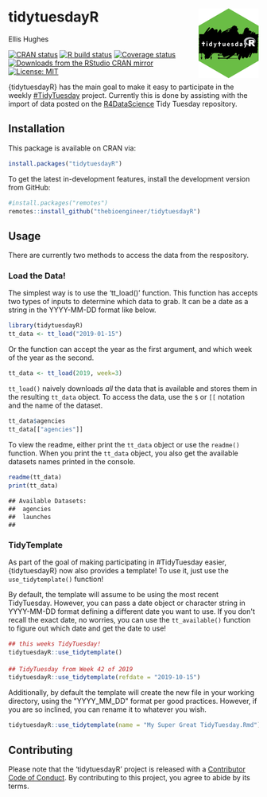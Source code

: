 # tidytuesdayR <img src="man/figures/logo.png" align="right" height=140/>

Ellis Hughes

<!-- badges: start -->
[![CRAN status](https://www.r-pkg.org/badges/version/tidytuesdayR)](https://CRAN.R-project.org/package=tidytuesdayR)
[![R build status](https://github.com/thebioengineer/tidytuesdayR/workflows/R-CMD-check/badge.svg)](https://github.com/thebioengineer/tidytuesdayR/actions)
[![Coverage
status](https://codecov.io/gh/thebioengineer/tidytuesdayR/branch/master/graph/badge.svg)](https://codecov.io/github/thebioengineer/tidytuesdayR?branch=master)
[![Downloads from the RStudio CRAN mirror](http://cranlogs.r-pkg.org/badges/tidytuesdayR)](https://cran.r-project.org/package=tidytuesdayR)
[![License:
MIT](https://img.shields.io/badge/License-MIT-yellow.svg)](https://opensource.org/licenses/MIT)
<!-- badges: end -->

{tidytuesdayR} has the main goal to make it easy to participate in the
weekly [\#TidyTuesday](https://github.com/rfordatascience/tidytuesday)
project. Currently this is done by assisting with the import of data
posted on the [R4DataScience](https://github.com/rfordatascience) Tidy
Tuesday repository.

## Installation

This package is available on CRAN via:

``` r
install.packages("tidytuesdayR")
```

To get the latest in-development features, install the development version from GitHub:

``` r
#install.packages("remotes")
remotes::install_github("thebioengineer/tidytuesdayR")
```

## Usage

There are currently two methods to access the data from the respository.

### Load the Data!

The simplest way is to use the ‘tt\_load()’ function. This
function has accepts two types of inputs to determine which data to
grab. It can be a date as a string in the YYYY-MM-DD format like below.

``` r
library(tidytuesdayR)
tt_data <- tt_load("2019-01-15")
```

Or the function can accept the year as the first argument, and which
week of the year as the second.

``` r
tt_data <- tt_load(2019, week=3) 
```

`tt_load()` naively downloads *all* the data that is available and
stores them in the resulting `tt_data` object. To access the data, use
the `$` or `[[` notation and the name of the dataset.

``` r
tt_data$agencies
tt_data[["agencies"]]
```

To view the readme, either print the `tt_data` object or use the `readme()`
function. When you print the `tt_data` object, you also get the available 
datasets names printed in the console.

``` r
readme(tt_data)
print(tt_data)
```

``` 
## Available Datasets:
##  agencies 
##  launches 
##  
```

### TidyTemplate

As part of the goal of making participating in #TidyTuesday easier, {tidytuesdayR} now also provides a template!
To use it, just use the `use_tidytemplate()` function!

By default, the template will assume to be using the most recent TidyTuesday.
However, you can pass a date object or character string in YYYY-MM-DD format 
defining a different date you want to use. If you don't recall the exact date, 
no worries, you can use the `tt_available()` function to figure out which date
and get the date to use!

```r
## this weeks TidyTuesday!
tidytuesdayR::use_tidytemplate()

## TidyTuesday from Week 42 of 2019
tidytuesdayR::use_tidytemplate(refdate = "2019-10-15")
```

Additionally, by default the template will create the new file in your working 
directory, using the "YYYY_MM_DD" format per good practices.
However, if you are so inclined, you can rename it to whatever you wish.

```r
tidytuesdayR::use_tidytemplate(name = "My Super Great TidyTuesday.Rmd")
```



## Contributing

Please note that the ‘tidytuesdayR’ project is released with a
[Contributor Code of Conduct](CODE_OF_CONDUCT.md). By contributing to
this project, you agree to abide by its terms.
